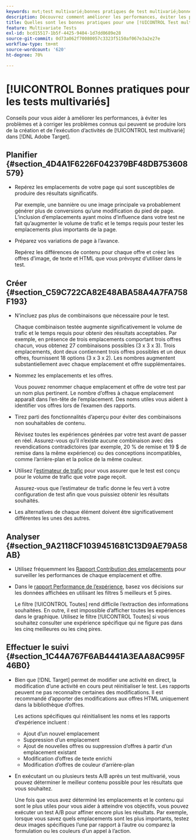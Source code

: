 ```yaml
---
keywords: mvt;test multivarié;bonnes pratiques de test multivarié;bonnes pratiques mvt;combinaisons mvt;rapports mvt
description: Découvrez comment améliorer les performances, éviter les problèmes et corriger les problèmes connus qui peuvent se produire lors de la création et de l’exécution [!UICONTROL Test multivarié] activités dans [!DNL Adobe Target].
title: Quelles sont les bonnes pratiques pour une [!UICONTROL Test multivarié] activité ?
feature: Multivariate Tests
exl-id: bcd15517-1b5f-4425-9404-1d7dd0689e28
source-git-commit: 0d73a062f70080057c3323f5150af067e3a2e27e
workflow-type: tm+mt
source-wordcount: '620'
ht-degree: 70%

---
```


# [!UICONTROL Bonnes pratiques pour les tests multivariés]

Conseils pour vous aider à améliorer les performances, à éviter les problèmes et à corriger les problèmes connus qui peuvent se produire lors de la création et de l’exécution d’activités de [!UICONTROL test multivarié] dans [!DNL Adobe Target].

## Planifier  {#section_4D4A1F6226F042379BF48DB753608579}

* Repérez les emplacements de votre page qui sont susceptibles de produire des résultats significatifs.

  Par exemple, une bannière ou une image principale va probablement générer plus de conversions qu’une modification du pied de page. L’inclusion d’emplacements ayant moins d’influence dans votre test ne fait qu’augmenter le volume de trafic et le temps requis pour tester les emplacements plus importants de la page.
* Préparez vos variations de page à l’avance.

  Repérez les différences de contenu pour chaque offre et créez les offres d’image, de texte et HTML que vous prévoyez d’utiliser dans le test.

## Créer  {#section_C59C722CA82E48ABA58A4A7FA758F193}

* N’incluez pas plus de combinaisons que nécessaire pour le test.

  Chaque combinaison testée augmente significativement le volume de trafic et le temps requis pour obtenir des résultats acceptables. Par exemple, en présence de trois emplacements comportant trois offres chacun, vous obtenez 27 combinaisons possibles (3 x 3 x 3). Trois emplacements, dont deux contiennent trois offres possibles et un deux offres, fournissent 18 options (3 x 3 x 2). Les nombres augmentent substantiellement avec chaque emplacement et offre supplémentaires.

* Nommez les emplacements et les offres.

  Vous pouvez renommer chaque emplacement et offre de votre test par un nom plus pertinent. Le nombre d’offres à chaque emplacement apparaît dans l’en-tête de l’emplacement. Des noms utiles vous aident à identifier vos offres lors de l’examen des rapports.

* Tirez parti des fonctionnalités d’aperçu pour éviter des combinaisons non souhaitables de contenu.

  Révisez toutes les expériences générées par votre test avant de passer en réel. Assurez-vous qu’il n’existe aucune combinaison avec des revendications contradictoires (par exemple, 20 % de remise et 19 $ de remise dans la même expérience) ou des conceptions incompatibles, comme l’arrière-plan et la police de la même couleur.

* Utilisez l’[estimateur de trafic](/help/main/c-activities/c-multivariate-testing/t-create-multivariate-test/traffic-estimator.md) pour vous assurer que le test est conçu pour le volume de trafic que votre page reçoit.

  Assurez-vous que l’estimateur de trafic donne le feu vert à votre configuration de test afin que vous puissiez obtenir les résultats souhaités.

* Les alternatives de chaque élément doivent être significativement différentes les unes des autres.

## Analyser  {#section_9A2118CF1039451681C13D9AE79A58AB}

* Utilisez fréquemment les [Rapport Contribution des emplacements](/help/main/c-reports/multivariate-test-reports/location-contribution-report.md) pour surveiller les performances de chaque emplacement et offre.
* Dans le [rapport Performance de l’expérience](/help/main/c-reports/multivariate-test-reports/experience-performance-report.md), basez vos décisions sur les données affichées en utilisant les filtres 5 meilleurs et 5 pires.

  Le filtre [!UICONTROL Toutes] rend difficile l’extraction des informations souhaitées. En outre, il est impossible d’afficher toutes les expériences dans le graphique. Utilisez le filtre [!UICONTROL Toutes] si vous souhaitez consulter une expérience spécifique qui ne figure pas dans les cinq meilleures ou les cinq pires.

## Effectuer le suivi  {#section_1C44A767F6AB4441A3EAA8AC995F46B0}

* Bien que [!DNL Target] permet de modifier une activité en direct, la modification d’une activité en cours peut réinitialiser le test. Les rapports peuvent ne pas reconnaître certaines des modifications. Il est recommandé d’apporter des modifications aux offres HTML uniquement dans la bibliothèque d’offres.

  Les actions spécifiques qui réinitialisent les noms et les rapports d’expérience incluent :

   * Ajout d’un nouvel emplacement
   * Suppression d’un emplacement
   * Ajout de nouvelles offres ou suppression d’offres à partir d’un emplacement existant
   * Modification d’offres de texte enrichi
   * Modification d’offres de couleur d’arrière-plan

* En exécutant un ou plusieurs tests A/B après un test multivarié, vous pouvez déterminer le meilleur contenu possible pour les résultats que vous souhaitez.

  Une fois que vous avez déterminé les emplacements et le contenu qui sont le plus utiles pour vous aider à atteindre vos objectifs, vous pouvez exécuter un test A/B pour affiner encore plus les résultats. Par exemple, lorsque vous savez quels emplacements sont les plus importants, testez deux images spécifiques l’une par rapport à l’autre ou comparez la formulation ou les couleurs d’un appel à l’action.
